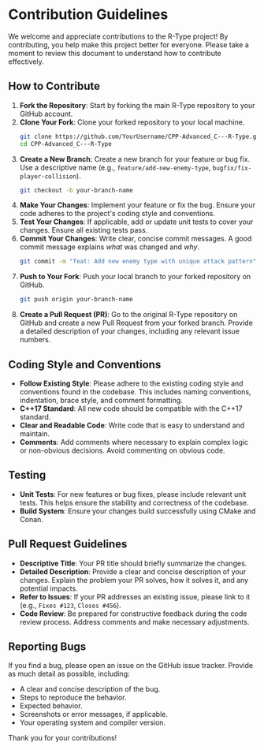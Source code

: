 # Contribution Guidelines

We welcome and appreciate contributions to the R-Type project! By contributing, you help make this project better for everyone. Please take a moment to review this document to understand how to contribute effectively.

## How to Contribute

1.  **Fork the Repository**: Start by forking the main R-Type repository to your GitHub account.
2.  **Clone Your Fork**: Clone your forked repository to your local machine.
    ```bash
    git clone https://github.com/YourUsername/CPP-Advanced_C---R-Type.git
    cd CPP-Advanced_C---R-Type
    ```
3.  **Create a New Branch**: Create a new branch for your feature or bug fix. Use a descriptive name (e.g., `feature/add-new-enemy-type`, `bugfix/fix-player-collision`).
    ```bash
    git checkout -b your-branch-name
    ```
4.  **Make Your Changes**: Implement your feature or fix the bug. Ensure your code adheres to the project's coding style and conventions.
5.  **Test Your Changes**: If applicable, add or update unit tests to cover your changes. Ensure all existing tests pass.
6.  **Commit Your Changes**: Write clear, concise commit messages. A good commit message explains *what* was changed and *why*.
    ```bash
    git commit -m "feat: Add new enemy type with unique attack pattern"
    ```
7.  **Push to Your Fork**: Push your local branch to your forked repository on GitHub.
    ```bash
    git push origin your-branch-name
    ```
8.  **Create a Pull Request (PR)**: Go to the original R-Type repository on GitHub and create a new Pull Request from your forked branch. Provide a detailed description of your changes, including any relevant issue numbers.

## Coding Style and Conventions

*   **Follow Existing Style**: Please adhere to the existing coding style and conventions found in the codebase. This includes naming conventions, indentation, brace style, and comment formatting.
*   **C++17 Standard**: All new code should be compatible with the C++17 standard.
*   **Clear and Readable Code**: Write code that is easy to understand and maintain.
*   **Comments**: Add comments where necessary to explain complex logic or non-obvious decisions. Avoid commenting on obvious code.

## Testing

*   **Unit Tests**: For new features or bug fixes, please include relevant unit tests. This helps ensure the stability and correctness of the codebase.
*   **Build System**: Ensure your changes build successfully using CMake and Conan.

## Pull Request Guidelines

*   **Descriptive Title**: Your PR title should briefly summarize the changes.
*   **Detailed Description**: Provide a clear and concise description of your changes. Explain the problem your PR solves, how it solves it, and any potential impacts.
*   **Refer to Issues**: If your PR addresses an existing issue, please link to it (e.g., `Fixes #123`, `Closes #456`).
*   **Code Review**: Be prepared for constructive feedback during the code review process. Address comments and make necessary adjustments.

## Reporting Bugs

If you find a bug, please open an issue on the GitHub issue tracker. Provide as much detail as possible, including:

*   A clear and concise description of the bug.
*   Steps to reproduce the behavior.
*   Expected behavior.
*   Screenshots or error messages, if applicable.
*   Your operating system and compiler version.

Thank you for your contributions!